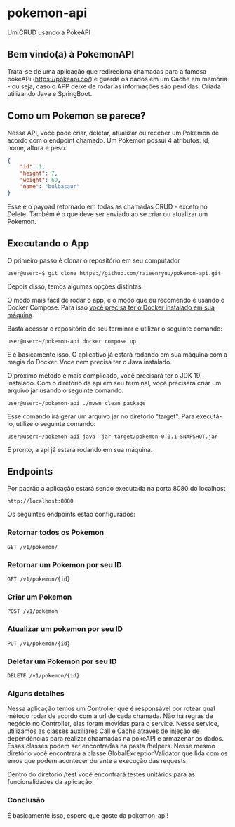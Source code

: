 # pokemon-api
 
 Um CRUD usando a PokeAPI
 
 ## Bem vindo(a) à PokemonAPI

Trata-se de uma aplicação que redireciona chamadas para a famosa pokeAPi (https://pokeapi.co/) e guarda os dados em um Cache em memória - ou seja, 
caso o APP deixe de rodar as informações são perdidas. Criada utilizando Java e SpringBoot. 

## Como um Pokemon se parece? 

Nessa API, você pode criar, deletar, atualizar ou receber um Pokemon de acordo com o endpoint chamado. Um Pokemon possui 4 atributos: id, nome, altura e peso.

```json
{
    "id": 1,
    "height": 7,
    "weight": 69,
    "name": "bulbasaur"
}

```

Esse é o payoad retornado em todas as chamadas CRUD - exceto no Delete. Também é o que deve ser enviado ao se criar ou atualizar um Pokemon.

## Executando o App 

O primeiro passo é clonar o repositório em seu computador 

```console
user@user:~$ git clone https://github.com/raieenryuu/pokemon-api.git
```
Depois disso, temos algumas opções distintas

O modo mais fácil de rodar o app, e o modo que eu recomendo é usando o Docker Compose. Para isso [você precisa ter o Docker instalado em sua máquina](https://docs.docker.com/get-docker/).

Basta acessar o repositório de seu terminar e utilizar o seguinte comando:

```console
user@user:~/pokemon-api docker compose up
```
E é basicamente isso. O aplicativo já estará rodando em sua máquina com a magia do Docker. Voce nem precisa ter o Java instalado.

O próximo método é mais complicado, você precisará ter o JDK 19 instalado. Com o diretório da api em seu terminal, você precisará criar um arquivo
jar usando o seguinte comando:

```console
user@user:~/pokemon-api ./mvwn clean package
```
Esse comando irá gerar um arquivo jar no diretório "target". Para executá-lo, utilize o seguinte comando:

```console
user@user:~/pokemon-api java -jar target/pokemon-0.0.1-SNAPSHOT.jar
```

E pronto, a api já estará rodando em sua máquina.

## Endpoints

Por padrão a aplicação estará sendo executada na porta 8080 do localhost

```
http://localhost:8080
```

Os seguintes endpoints estão configurados:

### Retornar todos os Pokemon

```
GET /v1/pokemon/
```

### Retornar um Pokemon por seu ID

```
GET /v1/pokemon/{id}
```

### Criar um Pokemon

```
POST /v1/pokemon
```

### Atualizar um pokemon por seu ID

```
PUT /v1/pokemon/{id}
```

### Deletar um Pokemon por seu ID

```
DELETE /v1/pokemon/{id}
```

### Alguns detalhes

Nessa aplicação temos um Controller que é responsável por rotear qual método rodar de acordo com a url de cada chamada. Não há regras de negócio no Controller, elas foram movidas para o service. Nesse service, utilizamos as classes auxiliares Call e Cache através de injeção de dependências para realizar chaamadas na pokeAPI e armazenar os dados. Essas classes podem ser encontradas na pasta /helpers. Nesse mesmo diretório você encontrará a classe GlobalExceptionValidator que lida com os erros que podem acontecer durante a execução das requests.

Dentro do diretório /test você encontrará testes unitários para as funcionalidades da aplicação. 


### Conclusão

É basicamente isso, espero que goste da pokemon-api!
